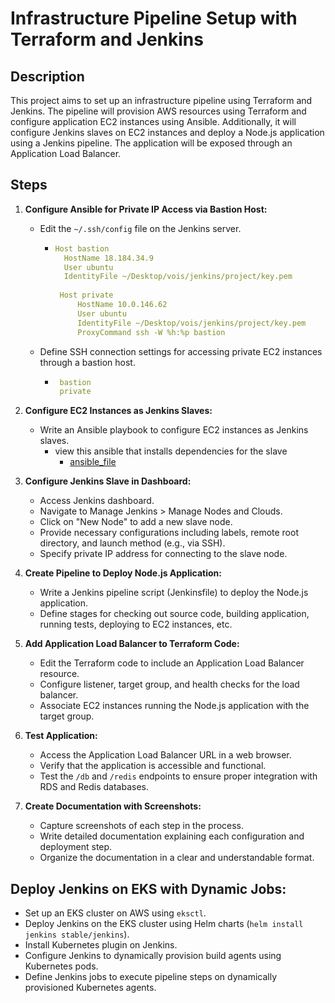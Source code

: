 # Infrastructure Pipeline Setup with Terraform and Jenkins

## Description
This project aims to set up an infrastructure pipeline using Terraform and Jenkins. The pipeline will provision AWS resources using Terraform and configure application EC2 instances using Ansible. Additionally, it will configure Jenkins slaves on EC2 instances and deploy a Node.js application using a Jenkins pipeline. The application will be exposed through an Application Load Balancer.

## Steps

1. **Configure Ansible for Private IP Access via Bastion Host:**
   - Edit the `~/.ssh/config` file on the Jenkins server.
      - ```yaml
        Host bastion
          HostName 18.184.34.9
          User ubuntu
          IdentityFile ~/Desktop/vois/jenkins/project/key.pem
      
         Host private
             HostName 10.0.146.62
             User ubuntu
             IdentityFile ~/Desktop/vois/jenkins/project/key.pem
             ProxyCommand ssh -W %h:%p bastion
        ```
   - Define SSH connection settings for accessing private EC2 instances through a bastion host.
      - ```yaml
         bastion
         private
        ```

2. **Configure EC2 Instances as Jenkins Slaves:**
   - Write an Ansible playbook to configure EC2 instances as Jenkins slaves.
     - view this ansible that installs dependencies for the slave 
        - [ansible_file](ansible.yaml) 

3. **Configure Jenkins Slave in Dashboard:**
   - Access Jenkins dashboard.
   - Navigate to Manage Jenkins > Manage Nodes and Clouds.
   - Click on "New Node" to add a new slave node.
   - Provide necessary configurations including labels, remote root directory, and launch method (e.g., via SSH).
   - Specify private IP address for connecting to the slave node.

4. **Create Pipeline to Deploy Node.js Application:**
   - Write a Jenkins pipeline script (Jenkinsfile) to deploy the Node.js application.
   - Define stages for checking out source code, building application, running tests, deploying to EC2 instances, etc.

5. **Add Application Load Balancer to Terraform Code:**
   - Edit the Terraform code to include an Application Load Balancer resource.
   - Configure listener, target group, and health checks for the load balancer.
   - Associate EC2 instances running the Node.js application with the target group.

6. **Test Application:**
   - Access the Application Load Balancer URL in a web browser.
   - Verify that the application is accessible and functional.
   - Test the `/db` and `/redis` endpoints to ensure proper integration with RDS and Redis databases.

7. **Create Documentation with Screenshots:**
   - Capture screenshots of each step in the process.
   - Write detailed documentation explaining each configuration and deployment step.
   - Organize the documentation in a clear and understandable format.

 ## Deploy Jenkins on EKS with Dynamic Jobs:
   - Set up an EKS cluster on AWS using `eksctl`.
   - Deploy Jenkins on the EKS cluster using Helm charts (`helm install jenkins stable/jenkins`).
   - Install Kubernetes plugin on Jenkins.
   - Configure Jenkins to dynamically provision build agents using Kubernetes pods.
   - Define Jenkins jobs to execute pipeline steps on dynamically provisioned Kubernetes agents.


